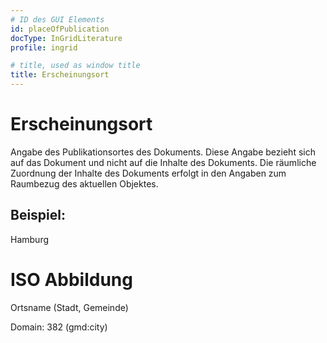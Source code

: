 ```yaml
---
# ID des GUI Elements
id: placeOfPublication
docType: InGridLiterature
profile: ingrid

# title, used as window title
title: Erscheinungsort
---
```


# Erscheinungsort

Angabe des Publikationsortes des Dokuments. Diese Angabe bezieht sich auf das Dokument und nicht auf die Inhalte des Dokuments. Die räumliche Zuordnung der Inhalte des Dokuments erfolgt in den Angaben zum Raumbezug des aktuellen Objektes.

## Beispiel:

Hamburg

# ISO Abbildung

Ortsname (Stadt, Gemeinde)

Domain: 382 (gmd:city)
